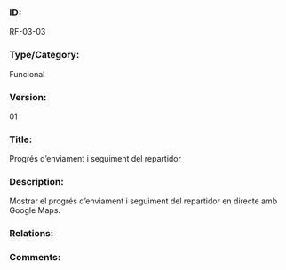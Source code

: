 ### ID:

RF-03-03

### Type/Category:

Funcional

### Version:

01

### Title: 

Progrés d’enviament i seguiment del repartidor

### Description:

Mostrar el progrés d’enviament i seguiment del repartidor en directe amb Google Maps. 

### Relations:



### Comments:


